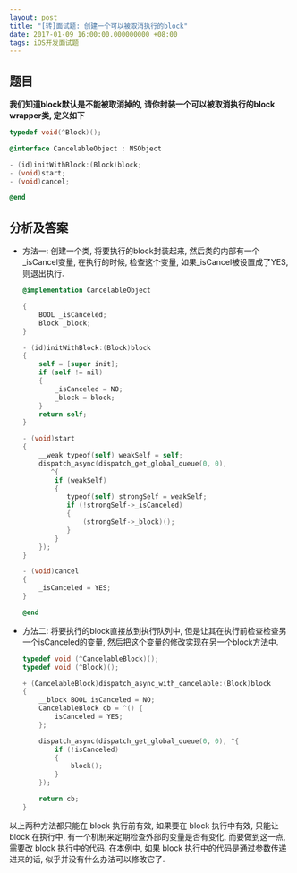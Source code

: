 ```yaml
---
layout: post
title: "[转]面试题: 创建一个可以被取消执行的block"
date: 2017-01-09 16:00:00.000000000 +08:00
tags: iOS开发面试题
---
```


## 题目

**我们知道block默认是不能被取消掉的, 请你封装一个可以被取消执行的block wrapper类, 定义如下**

```objective-c
typedef void(^Block)();

@interface CancelableObject : NSObject

- (id)initWithBlock:(Block)block;
- (void)start;
- (void)cancel;

@end
```

## 分析及答案

* 方法一: 创建一个类, 将要执行的block封装起来, 然后类的内部有一个\_isCancel变量, 在执行的时候, 检查这个变量, 如果\_isCancel被设置成了YES, 则退出执行.

  ```objective-c
  @implementation CancelableObject 

  {
      BOOL _isCanceled;
      Block _block;
  }

  - (id)initWithBlock:(Block)block 
  {
      self = [super init];
      if (self != nil) 
      {
          _isCanceled = NO;
          _block = block;
      }
      return self;
  }

  - (void)start 
  {
      __weak typeof(self) weakSelf = self;
      dispatch_async(dispatch_get_global_queue(0, 0), 
         ^{
          if (weakSelf) 
          {
             typeof(self) strongSelf = weakSelf;
             if (!strongSelf->_isCanceled) 
             {
                 (strongSelf->_block)();
             }
          }
      });
  }

  - (void)cancel 
  {
      _isCanceled = YES;
  }

  @end
  ```

* 方法二: 将要执行的block直接放到执行队列中, 但是让其在执行前检查检查另一个isCanceled的变量, 然后把这个变量的修改实现在另一个block方法中.

  ```objective-c
  typedef void (^CancelableBlock)();
  typedef void (^Block)();

  + (CancelableBlock)dispatch_async_with_cancelable:(Block)block 
  {
      __block BOOL isCanceled = NO;
      CancelableBlock cb = ^() {
          isCanceled = YES;
      };

      dispatch_async(dispatch_get_global_queue(0, 0), ^{
          if (!isCanceled) 
          {
              block();
          }
      });

      return cb;
  }
  ```

以上两种方法都只能在 block 执行前有效, 如果要在 block 执行中有效, 只能让 block 在执行中, 有一个机制来定期检查外部的变量是否有变化, 而要做到这一点, 需要改 block 执行中的代码. 在本例中, 如果 block 执行中的代码是通过参数传递进来的话, 似乎并没有什么办法可以修改它了.


